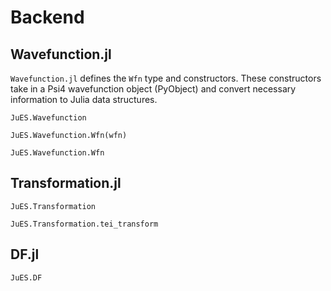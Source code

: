 # Backend

## Wavefunction.jl
`Wavefunction.jl` defines the `Wfn` type and constructors. These
constructors take in a Psi4 wavefunction object (PyObject) and convert
necessary information to Julia data structures.
```@docs
JuES.Wavefunction
```

```@docs
JuES.Wavefunction.Wfn(wfn)
```

```@docs
JuES.Wavefunction.Wfn
```
## Transformation.jl

```@docs
JuES.Transformation
```

```@docs
JuES.Transformation.tei_transform
```

## DF.jl

```@docs
JuES.DF
```
